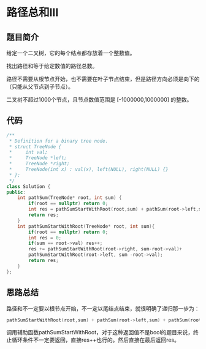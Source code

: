 # 路径总和III

## 题目简介

给定一个二叉树，它的每个结点都存放着一个整数值。<br>

找出路径和等于给定数值的路径总数。<br>

路径不需要从根节点开始，也不需要在叶子节点结束，但是路径方向必须是向下的（只能从父节点到子节点）。

二叉树不超过1000个节点，且节点数值范围是 [-1000000,1000000] 的整数。<br>

## 代码

```c++
/**
 * Definition for a binary tree node.
 * struct TreeNode {
 *     int val;
 *     TreeNode *left;
 *     TreeNode *right;
 *     TreeNode(int x) : val(x), left(NULL), right(NULL) {}
 * };
 */
class Solution {
public:
    int pathSum(TreeNode* root, int sum) {
        if(root == nullptr) return 0;
        int res = pathSumStartWithRoot(root,sum) + pathSum(root->left,sum) + pathSum(root->right,sum);
        return res;
    }
    int pathSumStartWithRoot(TreeNode* root, int sum){
        if(root == nullptr) return 0;
        int res = 0;
        if(sum == root->val) res++;
        res += pathSumStartWithRoot(root->right, sum-root->val)+
        pathSumStartWithRoot(root->left, sum -root->val);
        return res;
    }
};
```

## 思路总结

路径和不一定要以根节点开始，不一定以尾结点结束，就很明确了递归那一步为：<br>

```c++
pathSumStartWithRoot(root,sum) + pathSum(root->left,sum) + pathSum(root->right,sum);
```

调用辅助函数pathSumStartWithRoot，对于这种返回值不是bool的题目来说，终止循环条件不一定要返回，直接res++也行的。然后直接在最后返回res。